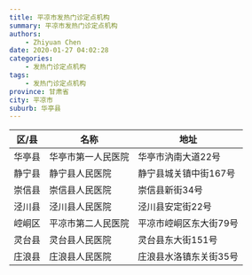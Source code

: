 ```yaml
---
title: 平凉市发热门诊定点机构
summary: 平凉市发热门诊定点机构
authors: 
    - Zhiyuan Chen
date: 2020-01-27 04:02:28
categories: 
    - 发热门诊定点机构
tags: 
    - 发热门诊定点机构
province: 甘肃省
city: 平凉市
suburb: 华亭县
---
```


|  区/县  |  名称  |  地址  |
|------|-------|------|
|  华亭县  |  华亭市第一人民医院  |  华亭市汭南大道22号  
|  静宁县  |  静宁县人民医院  |  静宁县城关镇中街167号  
|  崇信县  |  崇信县人民医院  |  崇信县新街34号  
|  泾川县  |  泾川县人民医院  |  泾川县安定街22号  
|  崆峒区  |  平凉市第二人民医院  |  平凉市崆峒区东大街79号  
|  灵台县  |  灵台县人民医院  |  灵台县东大街151号  
|  庄浪县  |  庄浪县人民医院  |  庄浪县水洛镇东关街35号  

